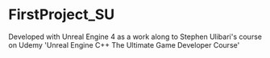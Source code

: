 # FirstProject_SU

Developed with Unreal Engine 4 as a work along to Stephen Ulibari's course on Udemy
'Unreal Engine C++ The Ultimate Game Developer Course'

